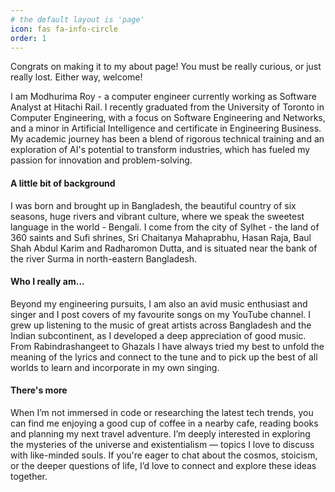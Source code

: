 ```yaml
---
# the default layout is 'page'
icon: fas fa-info-circle
order: 1
---
```

<!-- 
> Add Markdown syntax content to file `_tabs/about.md`{: .filepath } and it will show up on this page.
{: .prompt-tip } -->


Congrats on making it to my about page! You must be really curious, or just really lost. Either way, welcome!

I am Modhurima Roy - a computer engineer currently working as Software Analyst at Hitachi Rail. I recently graduated from the University of Toronto in Computer Engineering, with a focus on Software Engineering and Networks, and a minor in Artificial Intelligence and certificate in Engineering Business. My academic journey has been a blend of rigorous technical training and an exploration of AI's potential to transform industries, which has fueled my passion for innovation and problem-solving. 

#### A little bit of background
I was born and brought up in Bangladesh, the beautiful country of six seasons, huge rivers and vibrant culture, where we speak the sweetest language in the world - Bengali. I come from the city of Sylhet - the land of 360 saints and Sufi shrines, Sri Chaitanya Mahaprabhu, Hasan Raja, Baul Shah Abdul Karim and Radharomon Dutta, and is situated near the bank of the river Surma in north-eastern Bangladesh. 

#### Who I really am...
Beyond my engineering pursuits, I am also an avid music enthusiast and singer and I post covers of my favourite songs on my YouTube channel. I grew up listening to the music of great artists across Bangladesh and the Indian subcontinent, as I developed a deep appreciation of good music. From Rabindrashangeet to Ghazals I have always tried my best to unfold the meaning of the lyrics and connect to the tune and to pick up the best of all worlds to learn and incorporate in my own singing. 

#### There's more
When I’m not immersed in code or researching the latest tech trends, you can find me enjoying a good cup of coffee in a nearby cafe, reading books and planning my next travel adventure. I’m deeply interested in exploring the mysteries of the universe and existentialism — topics I love to discuss with like-minded souls. If you're eager to chat about the cosmos, stoicism, or the deeper questions of life, I’d love to connect and explore these ideas together.


